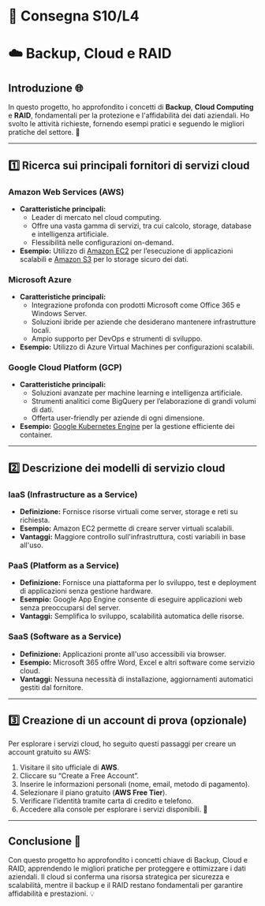 # 📝 Consegna S10/L4
# ☁️ Backup, Cloud e RAID

## Introduzione 🌐
In questo progetto, ho approfondito i concetti di **Backup**, **Cloud Computing** e **RAID**, fondamentali per la protezione e l'affidabilità dei dati aziendali. Ho svolto le attività richieste, fornendo esempi pratici e seguendo le migliori pratiche del settore. 💪

---

## 1️⃣ Ricerca sui principali fornitori di servizi cloud

### **Amazon Web Services (AWS)**
- **Caratteristiche principali:**
  - Leader di mercato nel cloud computing.
  - Offre una vasta gamma di servizi, tra cui calcolo, storage, database e intelligenza artificiale.
  - Flessibilità nelle configurazioni on-demand.
- **Esempio:** Utilizzo di [Amazon EC2](https://aws.amazon.com/ec2/) per l’esecuzione di applicazioni scalabili e [Amazon S3](https://aws.amazon.com/s3/) per lo storage sicuro dei dati.

### **Microsoft Azure**
- **Caratteristiche principali:**
  - Integrazione profonda con prodotti Microsoft come Office 365 e Windows Server.
  - Soluzioni ibride per aziende che desiderano mantenere infrastrutture locali.
  - Ampio supporto per DevOps e strumenti di sviluppo.
- **Esempio:** Utilizzo di Azure Virtual Machines per configurazioni scalabili.

### **Google Cloud Platform (GCP)**
- **Caratteristiche principali:**
  - Soluzioni avanzate per machine learning e intelligenza artificiale.
  - Strumenti analitici come BigQuery per l’elaborazione di grandi volumi di dati.
  - Offerta user-friendly per aziende di ogni dimensione.
- **Esempio:** [Google Kubernetes Engine](https://cloud.google.com/kubernetes-engine/) per la gestione efficiente dei container.

---

## 2️⃣ Descrizione dei modelli di servizio cloud

### **IaaS (Infrastructure as a Service)**
- **Definizione:** Fornisce risorse virtuali come server, storage e reti su richiesta.
- **Esempio:** Amazon EC2 permette di creare server virtuali scalabili.
- **Vantaggi:** Maggiore controllo sull'infrastruttura, costi variabili in base all'uso.

### **PaaS (Platform as a Service)**
- **Definizione:** Fornisce una piattaforma per lo sviluppo, test e deployment di applicazioni senza gestione hardware.
- **Esempio:** Google App Engine consente di eseguire applicazioni web senza preoccuparsi del server.
- **Vantaggi:** Semplifica lo sviluppo, scalabilità automatica delle risorse.

### **SaaS (Software as a Service)**
- **Definizione:** Applicazioni pronte all'uso accessibili via browser.
- **Esempio:** Microsoft 365 offre Word, Excel e altri software come servizio cloud.
- **Vantaggi:** Nessuna necessità di installazione, aggiornamenti automatici gestiti dal fornitore.

---

## 3️⃣ Creazione di un account di prova (opzionale)

Per esplorare i servizi cloud, ho seguito questi passaggi per creare un account gratuito su AWS:

1. Visitare il sito ufficiale di **AWS**.
2. Cliccare su “Create a Free Account”.
3. Inserire le informazioni personali (nome, email, metodo di pagamento).
4. Selezionare il piano gratuito (**AWS Free Tier**).
5. Verificare l’identità tramite carta di credito e telefono.
6. Accedere alla console per esplorare i servizi disponibili. 🎉

---

## Conclusione 🚀

Con questo progetto ho approfondito i concetti chiave di Backup, Cloud e RAID, apprendendo le migliori pratiche per proteggere e ottimizzare i dati aziendali. Il cloud si conferma una risorsa strategica per sicurezza e scalabilità, mentre il backup e il RAID restano fondamentali per garantire affidabilità e prestazioni. 💡
